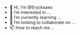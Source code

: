 - 👋 Hi, I’m @Erycksaeo
- 👀 I’m interested in ...
- 🌱 I’m currently learning ...
- 💞️ I’m looking to collaborate on ...
- 📫 How to reach me ...

<!---
Erycksaeo/Erycksaeo is a ✨ special ✨ repository because its `README.md` (this file) appears on your GitHub profile.
You can click the Preview link to take a look at your changes.
--->
